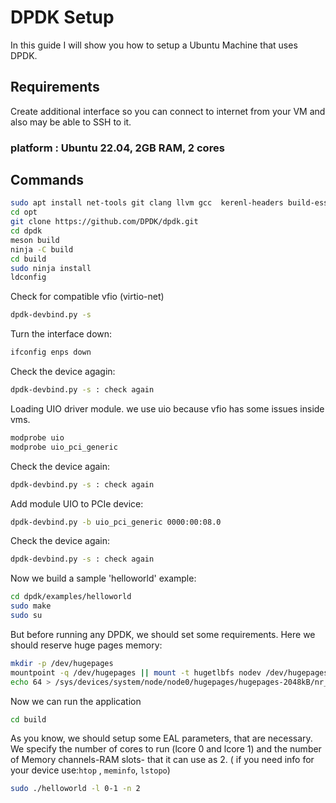 # DPDK Setup

In this guide I will show you how to setup a Ubuntu Machine that uses DPDK.

## Requirements

Create additional interface so you can connect to internet from your VM and also may be able to SSH to it.

### platform : Ubuntu 22.04, 2GB RAM, 2 cores
## Commands
```bash
sudo apt install net-tools git clang llvm gcc  kerenl-headers build-essential meson ninja python3-pyelftools libnuma-dev pkgconf
cd opt
git clone https://github.com/DPDK/dpdk.git
cd dpdk
meson build
ninja -C build
cd build
sudo ninja install
ldconfig
```
Check for compatible vfio (virtio-net)
```bash
dpdk-devbind.py -s
```
Turn the interface down:
```bash
ifconfig enps down
```
Check the device agagin:
```bash
dpdk-devbind.py -s : check again
```
Loading UIO driver module. we use uio because vfio has some issues inside vms.
```bash
modprobe uio
modprobe uio_pci_generic
```
Check the device again:
```bash
dpdk-devbind.py -s : check again
```
Add module UIO to PCIe device:
```bash
dpdk-devbind.py -b uio_pci_generic 0000:00:08.0
```
Check the device again:
```bash
dpdk-devbind.py -s : check again
```
Now we build a sample 'helloworld' example:
```bash
cd dpdk/examples/helloworld
sudo make
sudo su
```
But before running any DPDK, we should set some requirements. Here we should reserve huge pages memory:
```bash
mkdir -p /dev/hugepages
mountpoint -q /dev/hugepages || mount -t hugetlbfs nodev /dev/hugepages
echo 64 > /sys/devices/system/node/node0/hugepages/hugepages-2048kB/nr_hugepages
```
Now we can run the application
```bash
cd build
```
As you know, we should setup some EAL parameters, that are necessary. We specify the number of cores to run (lcore 0 and lcore 1) and the number of Memory channels-RAM slots- that it can use as 2. ( if you need info for your device use:`htop` , `meminfo`, `lstopo`)
```bash
sudo ./helloworld -l 0-1 -n 2 
```
